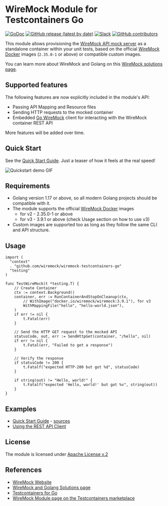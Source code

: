 # WireMock Module for Testcontainers Go

[![GoDoc](https://godoc.org/github.com/wiremock/wiremock-testcontainers-go?status.svg)](http://godoc.org/github.com/wiremock/wiremock-testcontainers-go)
[![GitHub release (latest by date)](https://img.shields.io/github/v/release/wiremock/wiremock-testcontainers-go)](https://github.com/wiremock/wiremock-testcontainers-go/releases)
[![Slack](https://img.shields.io/badge/slack-slack.wiremock.org-brightgreen?style=flat&logo=slack)](https://slack.wiremock.org/)
[![GitHub contributors](https://img.shields.io/github/contributors/wiremock/wiremock-testcontainers-go)](https://github.com/wiremock/wiremock-testcontainers-go/graphs/contributors)

This module allows provisioning the [WireMock API mock server](https://wiremock.org/?utm_medium=referral&utm_campaign=wiremock-testcontainers) as a standalone container within your unit tests,
based on the official [WireMock Docker](https://github.com/wiremock/wiremock-docker) images (`2.35.0-1` or above) or compatible custom images.

You can learn more about WireMock and Golang on this [WireMock solutions page](https://wiremock.org/docs/solutions/golang/?utm_medium=referral&utm_campaign=wiremock-testcontainers).

## Supported features

The following features are now explicitly included in the module's API:

- Passing API Mapping and Resource files
- Sending HTTP requests to the mocked container
- Embedded [Go WireMock](https://github.com/wiremock/go-wiremock/) client
  for interacting with the WireMock container REST API

More features will be added over time.

## Quick Start

See the [Quick Start Guide](./docs/quickstart.md).
Just a teaser of how it feels at the real speed!

![Quickstart demo GIF](./docs/images/quickstart.gif)

## Requirements

- Golang version 1.17 or above, so all modern Golang projects should be compatible with it.
- The module supports the official [WireMock Docker](https://github.com/wiremock/wiremock-docker) images 
  - for v2 - 2.35.0-1 or above
  - for v3 - 3.9.1 or above (check Usage section on how to use v3)
- Custom images are supported too as long as they follow the same CLI and API structure.

## Usage

```golang
import (
  "context"
  . "github.com/wiremock/wiremock-testcontainers-go"
  "testing"
)

func TestWireMock(t *testing.T) {
	// Create Container
	ctx := context.Background()
	container, err := RunContainerAndStopOnCleanup(ctx,
		// WithImage("docker.io/wiremock/wiremock:3.9.1"), for v3
		WithMappingFile("hello", "hello-world.json"),
	)
	if err != nil {
		t.Fatal(err)
	}

	// Send the HTTP GET request to the mocked API
	statusCode, out, err := SendHttpGet(container, "/hello", nil)
	if err != nil {
		t.Fatal(err, "Failed to get a response")
	}

	// Verify the response
	if statusCode != 200 {
		t.Fatalf("expected HTTP-200 but got %d", statusCode)
	}

	if string(out) != "Hello, world!" {
		t.Fatalf("expected 'Hello, world!' but got %v", string(out))
	}
}
```

## Examples

- [Quick Start Guide](./docs/quickstart.md) - [sources](./examples/quickstart/)
- [Using the REST API Client](./examples/using_api_client/)

## License

The module is licensed under [Apache License v.2](./LICENSE)

## References

- [WireMock Website](https://wiremock.org/?utm_medium=referral&utm_campaign=wiremock-testcontainers)
- [WireMock and Golang Solutions page](https://wiremock.org/docs/solutions/golang/?utm_medium=referral&utm_campaign=wiremock-testcontainers)
- [Testcontainers for Go](https://golang.testcontainers.org/)
- [WireMock Module page on the Testcontainers marketplace](https://testcontainers.com/modules/wiremock/)
